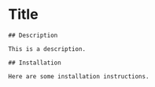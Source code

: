 # Title
    ## Description

    This is a description.

    ## Installation

    Here are some installation instructions.
    